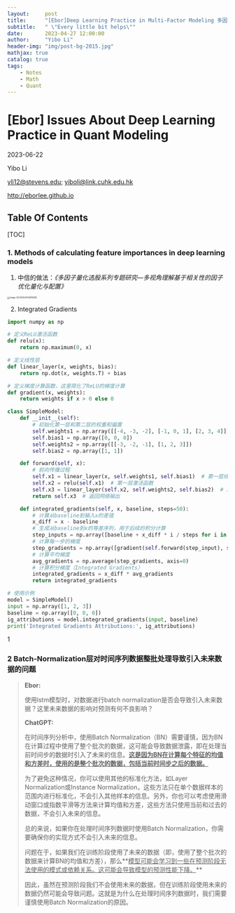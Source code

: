 ```yaml
---
layout:     post
title:      "[Ebor]Deep Learning Practice in Multi-Factor Modeling 多因子深度学习实践整理"
subtitle:   " \"Every little bit helps\""
date:       2023-04-27 12:00:00
author:     "Yibo Li"
header-img: "img/post-bg-2015.jpg"
mathjax: true
catalog: true
tags:
    - Notes
    - Math
    - Quant
---
```


# [Ebor] Issues About Deep Learning Practice in Quant Modeling

2023-06-22

Yibo Li

yli12@stevens.edu; yiboli@link.cuhk.edu.hk

http://eborlee.github.io

## Table Of Contents

[TOC]

### 1. Methods of calculating feature importances in deep learning models

1. 中信的做法：*《多因子量化选股系列专题研究—多视角理解基于相关性的因子优化量化与配置》*
<img src="/Users/admin/Library/Application Support/typora-user-images/image-20230424134815699.png" alt="image-20230424134815699" style="zoom: 33%;" />

2. Integrated Gradients

```python
import numpy as np

# 定义ReLU激活函数
def relu(x):
    return np.maximum(0, x)

# 定义线性层
def linear_layer(x, weights, bias):
    return np.dot(x, weights.T) + bias

# 定义梯度计算函数，这里简化了ReLU的梯度计算
def gradient(x, weights):
    return weights if x > 0 else 0

class SimpleModel:
    def __init__(self):
        # 初始化第一层和第二层的权重和偏置
        self.weights1 = np.array([[-4, -3, -2], [-1, 0, 1], [2, 3, 4]])
        self.bias1 = np.array([0, 0, 0])
        self.weights2 = np.array([[-3, -2, -1], [1, 2, 3]])
        self.bias2 = np.array([1, 1])

    def forward(self, x):
        # 前向传播过程
        self.x1 = linear_layer(x, self.weights1, self.bias1)  # 第一层线性变换
        self.x2 = relu(self.x1)  # 第一层激活函数
        self.x3 = linear_layer(self.x2, self.weights2, self.bias2)  # 第二层线性变换
        return self.x3  # 返回网络输出

    def integrated_gradients(self, x, baseline, steps=50):
        # 计算从baseline到输入x的差值
        x_diff = x - baseline
        # 生成从baseline到x的等差序列，用于后续的积分计算
        step_inputs = np.array([baseline + x_diff * i / steps for i in range(steps + 1)])
        # 计算每一步的梯度
        step_gradients = np.array([gradient(self.forward(step_input), self.weights1) for step_input in step_inputs])
        # 计算平均梯度
        avg_gradients = np.average(step_gradients, axis=0)
        # 计算积分梯度（Integrated Gradients）
        integrated_gradients = x_diff * avg_gradients
        return integrated_gradients

# 使用示例
model = SimpleModel()
input = np.array([1, 2, 3])
baseline = np.array([0, 0, 0])
ig_attributions = model.integrated_gradients(input, baseline)
print('Integrated Gradients Attributions:', ig_attributions)

```

1

### 2 Batch-Normalization层对时间序列数据整批处理导致引入未来数据的问题

> **Ebor:**
>
> 使用lstm模型时，对数据进行batch normalization是否会导致引入未来数据？这里未来数据的影响对预测有何不良影响？
>
> 
>
> **ChatGPT:**
>
> 在时间序列分析中，使用Batch Normalization（BN）需要谨慎，因为BN在计算过程中使用了整个批次的数据，这可能会导致数据泄露，即在处理当前时间步的数据时引入了未来的信息。**<u>这是因为BN在计算每个特征的均值和方差时，使用的是整个批次的数据，包括当前时间步之后的数据。</u>**
>
> 为了避免这种情况，你可以使用其他的标准化方法，如Layer Normalization或Instance Normalization，这些方法只在单个数据样本的范围内进行标准化，不会引入其他样本的信息。另外，你也可以考虑使用滑动窗口或指数平滑等方法来计算均值和方差，这些方法只使用当前和过去的数据，不会引入未来的信息。
>
> 总的来说，如果你在处理时间序列数据时使用Batch Normalization，你需要确保你的实现方式不会引入未来的信息。
>
> 问题在于，如果我们在训练阶段使用了未来的数据（即，使用了整个批次的数据来计算BN的均值和方差），那么**<u>模型可能会学习到一些在预测阶段无法使用的模式或依赖关系。这可能会导致模型的预测性能下降。</u>**
>
> 因此，虽然在预测阶段我们不会使用未来的数据，但在训练阶段使用未来的数据仍然可能会导致问题。这就是为什么在处理时间序列数据时，我们需要谨慎使用Batch Normalization的原因。

